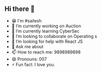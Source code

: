## Hi there 👋
- 😁 I'm #sailesh
- 🔭 I’m currently working on Auction
- 🌱 I’m currently learning CyberSec
- 👯 I’m looking to collaborate on Operating s
- 🤔 I’m looking for help with React JS
- 💬 Ask me about 
- 📫 How to reach me: 9898989898
- 😄 Pronouns: 007
- ⚡ Fun fact: I love you.
